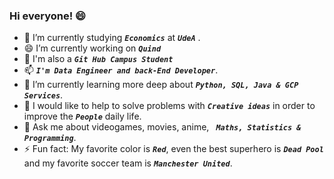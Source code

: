 ### Hi everyone! 😄

- 🔭 I’m currently studying  ***`Economics`*** at ***`UdeA`*** .
- 😄 I’m currently working on ***`Quind`***
- 🚩 I'm also a  ***`Git Hub Campus Student`***
- 📫  ***`I'm Data Engineer and back-End Developer`***.
- 🌱 I’m currently learning more deep about  ***`Python, SQL, Java & GCP Services`***.
- 👯 I would like to help to solve problems with  ***`Creative ideas`*** in order to improve the  ***`People`*** daily life.
- 💬 Ask me about videogames, movies, anime,  ***` Maths, Statistics & Programming`***.
- ⚡ Fun fact: My favorite color is ***`Red`***, even the best superhero is ***`Dead Pool`*** and my favorite soccer team is ***`Manchester United`***.

<!--
**TeusM224/TeusM224** is a ✨ _special_ ✨ repository because its `README.md` (this file) appears on your GitHub profile.

Here are some ideas to get you started:

- 🔭 I’m currently working on ...
- 🌱 I’m currently learning ...
- 👯 I’m looking to collaborate on ...
- 🤔 I’m looking for help with ...
- 💬 Ask me about ...
- 📫 How to reach me: ...
- 😄 Pronouns: ...
- ⚡ Fun fact: ...
-->
